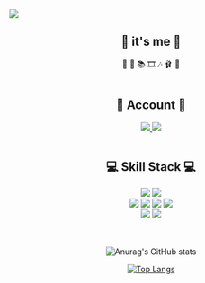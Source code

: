 <img src="https://capsule-render.vercel.app/api?type=soft&color=080202&height=150&section=header&text=Welcome%20to%20my%20dev%20life!&fontSize=50&fontColor=73BBC9&animation=fadeIn" />

<div align="center">
  
  ## 🩻 it's me 🩻
  <div>💪 🏃 📚 🎞 🎶 🩰 🍺 </div>    
  <br />

  ## 🙈 Account 🙈
  <a href="https://velog.io/@reverofyoung">
    <img src="https://img.shields.io/badge/velog-20C997?style=flat-square&logo=velog&logoColor=white">
  </a>
  <a href="https://github.com/to-ql">
    <img src="https://img.shields.io/badge/GitHub-181717?style=flat-square&logo=GitHub&logoColor=white">
  </a>     
  <br />
  <br />

  ## 💻 Skill Stack 💻
  <div>
    <img src="https://img.shields.io/badge/html5-E34F26?style=flat-square&logo=html5&logoColor=white">
    <img src="https://img.shields.io/badge/css3-1572B6?style=flat-square&logo=css3&logoColor=white">
  </div>
  <div>
    <img src="https://img.shields.io/badge/Javascript-F7DF1E?style=flat-square&logo=Javascript&logoColor=white">
    <img src="https://img.shields.io/badge/React-61DAFB?style=flat-square&logo=React&logoColor=white">
    <img src="https://img.shields.io/badge/Redux-764ABC?style=flat-square&logo=Redux&logoColor=white">
    <img src="https://img.shields.io/badge/ReactNative-61DAFB?style=flat-square&logo=React&logoColor=white">
  </div>
  <div>
    <img src="https://img.shields.io/badge/Git-F05032?style=flat-squaree&logo=Git&logoColor=white">
    <img src="https://img.shields.io/badge/GitHub-181717?style=fflat-square&logo=GitHub&logoColor=white">
  </div>     
  <br />
  <br />   

![Anurag's GitHub stats](https://github-readme-stats.vercel.app/api?username=reverofyoung&show_icons=true&theme=swift)

[![Top Langs](https://github-readme-stats.vercel.app/api/top-langs/?username=reverofyoung&layout=compact)](https://github.com/delay-100/github-readme-stats)

</div>

